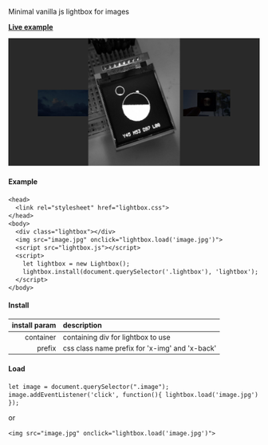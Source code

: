 Minimal vanilla js lightbox for images

[**Live example**](https://kormyen.github.io/lightbox/index.html)

<img src='PREVIEW.jpg'/>

#### Example

```
<head>
  <link rel="stylesheet" href="lightbox.css">
</head>
<body>
  <div class="lightbox"></div>
  <img src="image.jpg" onclick="lightbox.load('image.jpg')">
  <script src="lightbox.js"></script>
  <script>
    let lightbox = new Lightbox();
    lightbox.install(document.querySelector('.lightbox'), 'lightbox');
  </script>
</body>
```

#### Install
| install param | description                                      |
|          ---: | :---                                             |
|     container | containing div for lightbox to use               |
|        prefix | css class name prefix for 'x-img' and 'x-back'   |

#### Load
```
let image = document.querySelector(".image");
image.addEventListener('click', function(){ lightbox.load('image.jpg') });
```
or
```
<img src="image.jpg" onclick="lightbox.load('image.jpg')">
```